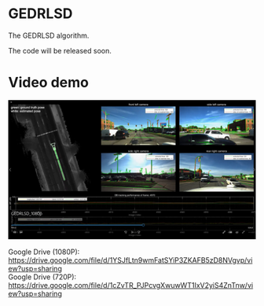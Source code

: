 # GEDRLSD
The GEDRLSD algorithm.

The code will be released soon.

# Video demo

![](https://github.com/roylin1229/GEDRLSD/blob/main/img.png)  

Google Drive (1080P): https://drive.google.com/file/d/1YSJfLtn9wmFatSYiP3ZKAFB5zD8NVgvp/view?usp=sharing  
Google Drive (720P): https://drive.google.com/file/d/1cZvTR_PJPcvgXwuwWT1IxV2yiS4ZnTnw/view?usp=sharing  
